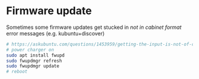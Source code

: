 # Firmware update

Sometimes some firmware updates get stucked in _not in cabinet format_ error messages (e.g. kubuntu+discover)

``` bash
# https://askubuntu.com/questions/1453959/getting-the-input-is-not-of-cabinet-format-on-discover
# power charger on
sudo apt install fwupd
sudo fwupdmgr refresh
sudo fwupdmgr update
# reboot
```
